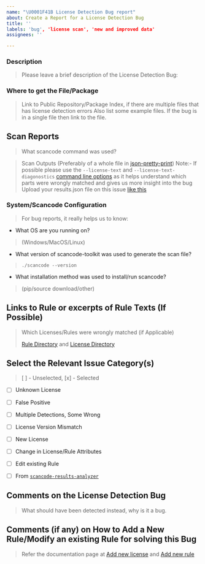 ```yaml
---
name: "\U0001F41B License Detection Bug report"
about: Create a Report for a License Detection Bug
title: ''
labels: 'bug', 'license scan', 'new and improved data'
assignees: ''

---
```


<!-- 
Please fill out as much of the below template and delete unnecessary text.
Sample License Detection Bug Reports 
	- https://github.com/nexB/scancode-toolkit/issues/2126 
	- https://github.com/nexB/scancode-toolkit/issues/2266
Markdown Styling - https://commonmark.org/help/
-->

### Description

> Please leave a brief description of the License Detection Bug:


### Where to get the File/Package

> Link to Public Repository/Package Index, if there are multiple files that has license detection errors
> Also list some example files. If the bug is in a single file then link to the file. 



## Scan Reports 

> What scancode command was used?


> Scan Outputs (Preferably of a whole file in [json-pretty-print](https://scancode-toolkit.readthedocs.io/en/latest/cli-reference/output-format.html#json-pp-file))
> Note:- 
> If possible please use the `--license-text` and `--license-text-diagonostics` [command line options](https://scancode-toolkit.readthedocs.io/en/latest/cli-reference/basic-options.html#license-text-diagnostics-options) 
> as it helps understand which parts were wrongly matched and gives us more insight into the bug
> Upload your results.json file on this issue [like this](https://docs.github.com/en/enterprise/2.16/user/github/managing-your-work-on-github/file-attachments-on-issues-and-pull-requests)



### System/Scancode Configuration

> For bug reports, it really helps us to know:

* What OS are you running on? 
> (Windows/MacOS/Linux)


* What version of scancode-toolkit was used to generate the scan file?
> `./scancode --version` 


* What installation method was used to install/run scancode? 
> (pip/source download/other)


## Links to Rule or excerpts of Rule Texts (If Possible)

> Which Licenses/Rules were wrongly matched (if Applicable)
> 
> [Rule Directory](https://github.com/nexB/scancode-toolkit/tree/develop/src/licensedcode/data/rules) and [License Directory](https://github.com/nexB/scancode-toolkit/tree/develop/src/licensedcode/data/licenses)



## Select the Relevant Issue Category(s)

> [ ] - Unselected, [x] - Selected

-  [ ] Unknown License 
-  [ ] False Positive
-  [ ] Multiple Detections, Some Wrong
-  [ ] License Version Mismatch
-  [ ] New License
-  [ ] Change in License/Rule Attributes
-  [ ] Edit existing Rule
-  [ ] From [`scancode-results-analyzer`](https://github.com/nexB/scancode-results-analyzer) 


## Comments on the License Detection Bug

> What should have been detected instead, why is it a bug.



## Comments (if any) on How to Add a New Rule/Modify an existing Rule for solving this Bug

> Refer the documentation page at [Add new license](https://scancode-toolkit.readthedocs.io/en/latest/how-to-guides/add_new_license.html) and [Add new rule](https://scancode-toolkit.readthedocs.io/en/latest/how-to-guides/add_new_license_detection_rule.html) 


<!-- 
Your help makes ScanCode Toolkit better! We *deeply* appreciate your help in improving ScanCode Toolkit.
-->
